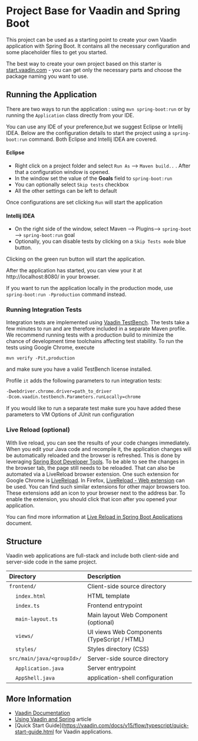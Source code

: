 # Project Base for Vaadin and Spring Boot

This project can be used as a starting point to create your own Vaadin application with Spring Boot.
It contains all the necessary configuration and some placeholder files to get you started.

The best way to create your own project based on this starter is [start.vaadin.com](https://start.vaadin.com/) - you can get only the necessary parts and choose the package naming you want to use.

## Running the Application
There are two ways to run the application :  using `mvn spring-boot:run` or by running the `Application` class directly from your IDE.

You can use any IDE of your preference,but we suggest Eclipse or Intellij IDEA.
Below are the configuration details to start the project using a `spring-boot:run` command. Both Eclipse and Intellij IDEA are covered.

#### Eclipse
- Right click on a project folder and select `Run As` --> `Maven build..` . After that a configuration window is opened.
- In the window set the value of the **Goals** field to `spring-boot:run` 
- You can optionally select `Skip tests` checkbox
- All the other settings can be left to default

Once configurations are set clicking `Run` will start the application

#### Intellij IDEA
- On the right side of the window, select Maven --> Plugins--> `spring-boot` --> `spring-boot:run` goal
- Optionally, you can disable tests by clicking on a `Skip Tests mode` blue button.

Clicking on the green run button will start the application.

After the application has started, you can view your it at http://localhost:8080/ in your browser.


If you want to run the application locally in the production mode, use `spring-boot:run -Pproduction` command instead.
### Running Integration Tests

Integration tests are implemented using [Vaadin TestBench](https://vaadin.com/testbench). The tests take a few minutes to run and are therefore included in a separate Maven profile. We recommend running tests with a production build to minimize the chance of development time toolchains affecting test stability. To run the tests using Google Chrome, execute

`mvn verify -Pit,production`

and make sure you have a valid TestBench license installed.

Profile `it` adds the following parameters to run integration tests:
```sh
-Dwebdriver.chrome.driver=path_to_driver
-Dcom.vaadin.testbench.Parameters.runLocally=chrome
```

If you would like to run a separate test make sure you have added these parameters to VM Options of JUnit run configuration

### Live Reload (optional)

With live reload, you can see the results of your code changes immediately. 
When you edit your Java code and recompile it, the application changes will be automatically reloaded and the browser is refreshed.
This is done by leveraging [Spring Boot Developer Tools](https://docs.spring.io/spring-boot/docs/2.1.5.RELEASE/reference/html/using-boot-devtools.html). 
To be able to see the changes in the browser tab, the page still needs to be reloaded. 
That can also  be automated via a LiveReload browser extension. 
One such extension for Google Chrome is [LiveReload](https://chrome.google.com/webstore/detail/livereload/jnihajbhpnppcggbcgedagnkighmdlei). 
In Firefox, [LiveReload - Web extension](https://addons.mozilla.org/en-US/firefox/addon/livereload-web-extension/) can be used.
You can find such similar extensions for other major browsers too.
These extensions add an icon to your browser next to the address bar.
To enable the extension, you should click that icon after you opened your application. 

You can find more information at [Live Reload in Spring Boot Applications](https://vaadin.com/docs/flow/workflow/tutorial-spring-boot-live-reload.html) document.

## Structure

Vaadin web applications are full-stack and include both client-side and server-side code in the same project.

| Directory | Description |
| :--- | :--- |
| `frontend/` | Client-side source directory |
| &nbsp;&nbsp;&nbsp;&nbsp;`index.html` | HTML template |
| &nbsp;&nbsp;&nbsp;&nbsp;`index.ts` | Frontend entrypoint |
| &nbsp;&nbsp;&nbsp;&nbsp;`main-layout.ts` | Main layout Web Component (optional) |
| &nbsp;&nbsp;&nbsp;&nbsp;`views/` | UI views Web Components (TypeScript / HTML) |
| &nbsp;&nbsp;&nbsp;&nbsp;`styles/` | Styles directory (CSS) |
| `src/main/java/<groupId>/` | Server-side source directory |
| &nbsp;&nbsp;&nbsp;&nbsp;`Application.java` | Server entrypoint |
| &nbsp;&nbsp;&nbsp;&nbsp;`AppShell.java` | application-shell configuration |

## More Information

- [Vaadin Documentation](https://vaadin.com/docs) 
- [Using Vaadin and Spring](https://vaadin.com/docs/v14/flow/spring/tutorial-spring-basic.html) article
- [Quick Start Guide](https://vaadin.com/docs/v15/flow/typescript/quick-start-guide.html for Vaadin applications.

